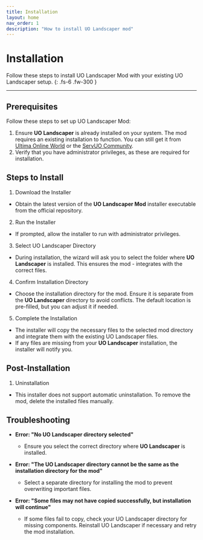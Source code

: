 ```yaml
---
title: Installation
layout: home
nav_order: 1
description: "How to install UO Landscaper mod"
---
```


# Installation

Follow these steps to install UO Landscaper Mod with your existing UO Landscaper setup.
{: .fs-6 .fw-300 }

---

## Prerequisites

Follow these steps to set up UO Landscaper Mod:

1. Ensure **UO Landscaper** is already installed on your system. The mod requires an existing installation to function. You can still get it from [Ultima Online World](https://uo.wzk.cz/uolandscaper/) or the [ServUO Community](https://www.servuo.com/archive/uo-landscaper-v1-4-x.380/).
2. Verify that you have administrator privileges, as these are required for installation.

## Steps to Install

1. Download the Installer

- Obtain the latest version of the **UO Landscaper Mod** installer executable from the official repository.

2. Run the Installer

- If prompted, allow the installer to run with administrator privileges.

3. Select UO Landscaper Directory

- During installation, the wizard will ask you to select the folder where **UO Landscaper** is installed. This ensures the mod - integrates with the correct files.

4. Confirm Installation Directory

- Choose the installation directory for the mod. Ensure it is separate from the **UO Landscaper** directory to avoid conflicts.
  The default location is pre-filled, but you can adjust it if needed.

5. Complete the Installation

- The installer will copy the necessary files to the selected mod directory and integrate them with the existing UO Landscaper files.
- If any files are missing from your **UO Landscaper** installation, the installer will notify you.

## Post-Installation

1. Uninstallation

- This installer does not support automatic uninstallation. To remove the mod, delete the installed files manually.

## Troubleshooting

- **Error: "No UO Landscaper directory selected"**

  - Ensure you select the correct directory where **UO Landscaper** is installed.

- **Error: "The UO Landscaper directory cannot be the same as the installation directory for the mod"**

  - Select a separate directory for installing the mod to prevent overwriting important files.

- **Error: "Some files may not have copied successfully, but installation will continue"**
  - If some files fail to copy, check your UO Landscaper directory for missing components. Reinstall UO Landscaper if necessary and retry the mod installation.
